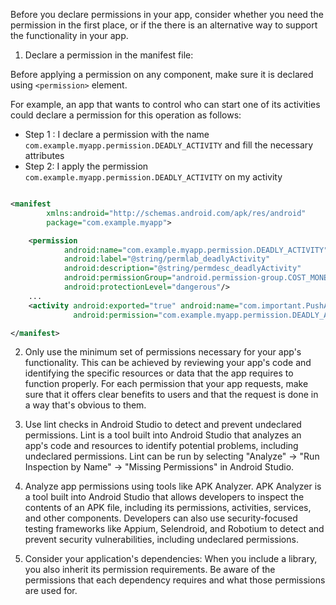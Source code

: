 Before you declare permissions in your app, consider whether you need the permission in the first place, or if the
there is an alternative way to support the functionality in your app.

1. Declare a permission in the manifest file:

  Before applying a permission on any component, make sure it is declared using `<permission>` element.

  For example, an app that wants to control who can start one of its activities could declare a permission for this
  operation as follows:

  * Step 1 : I declare a permission with the name `com.example.myapp.permission.DEADLY_ACTIVITY` and fill the necessary
    attributes
  * Step 2: I apply the permission `com.example.myapp.permission.DEADLY_ACTIVITY` on my activity

```xml

<manifest
        xmlns:android="http://schemas.android.com/apk/res/android"
        package="com.example.myapp">

    <permission
            android:name="com.example.myapp.permission.DEADLY_ACTIVITY"
            android:label="@string/permlab_deadlyActivity"
            android:description="@string/permdesc_deadlyActivity"
            android:permissionGroup="android.permission-group.COST_MONEY"
            android:protectionLevel="dangerous"/>
    ...
    <activity android:exported="true" android:name="com.important.PushActivity"
              android:permission="com.example.myapp.permission.DEADLY_ACTIVITY"/>

</manifest>
```

2. Only use the minimum set of permissions necessary for your app's functionality. This can be achieved by reviewing
   your app's code and identifying the specific resources or data that the app requires to function properly.
   For each permission that your app requests, make sure that it offers clear benefits to users and that the request is
   done in a way that's obvious to them.
   
3. Use lint checks in Android Studio to detect and prevent undeclared permissions. Lint is a tool built into
   Android Studio that analyzes an app's code and resources to identify potential problems, including undeclared
   permissions. Lint can be run by selecting "Analyze" -> "Run Inspection by Name" -> "Missing Permissions" in
   Android Studio.
   
4. Analyze app permissions using tools like APK Analyzer. APK Analyzer is a tool built into Android Studio that allows
   developers to inspect the contents of an APK file, including its permissions, activities, services, and other
   components. Developers can also use security-focused testing frameworks like Appium, Selendroid, and Robotium to
   detect and prevent security vulnerabilities, including undeclared permissions.
   
5. Consider your application's dependencies: When you include a library, you also inherit its permission requirements.
   Be aware of the permissions that each dependency requires and what those permissions are used for.
